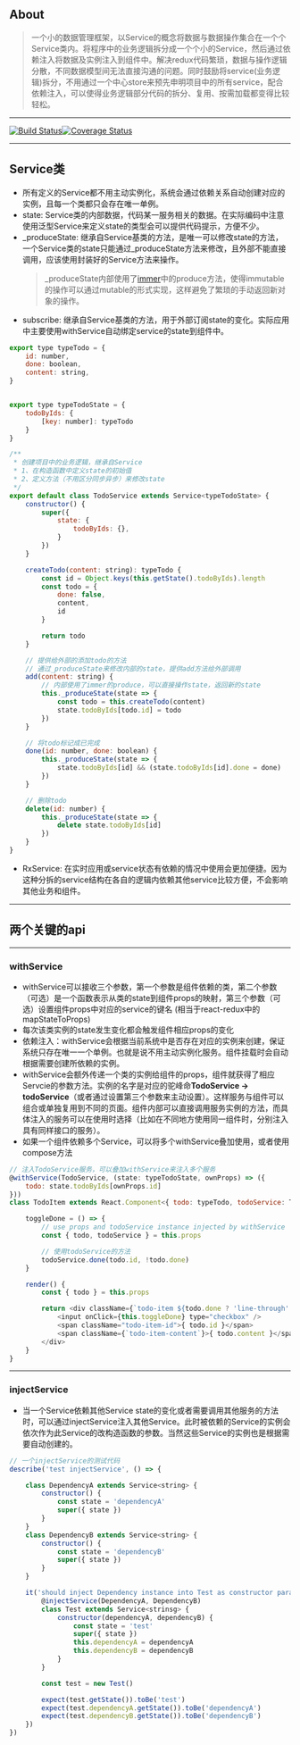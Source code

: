 ## About
> 一个小的数据管理框架，以Service的概念将数据与数据操作集合在一个个Service类内。将程序中的业务逻辑拆分成一个个小的Service，然后通过依赖注入将数据及实例注入到组件中。解决redux代码繁琐，数据与操作逻辑分散，不同数据模型间无法直接沟通的问题。同时鼓励将service(业务逻辑)拆分，不用通过一个中心store来预先申明项目中的所有service，配合依赖注入，可以使得业务逻辑部分代码的拆分、复用、按需加载都变得比较轻松。
-----

[![Build Status](https://travis-ci.org/woxixiulayin/smart-service.svg?branch=master)](https://travis-ci.org/woxixiulayin/smart-service)[![Coverage Status](https://coveralls.io/repos/github/woxixiulayin/smart-service/badge.svg?branch=master)](https://coveralls.io/github/woxixiulayin/smart-service?branch=master)

-----
## Service类

- 所有定义的Service都不用主动实例化，系统会通过依赖关系自动创建对应的实例，且每一个类都只会存在唯一单例。
- state: Service类的内部数据，代码某一服务相关的数据。在实际编码中注意使用泛型Service<T>来定义state的类型会可以提供代码提示，方便不少。
- _produceState: 继承自Service基类的方法，是唯一可以修改state的方法，一个Service类的state只能通过_produceState方法来修改，且外部不能直接调用，应该使用封装好的Service方法来操作。
    > _produceState内部使用了[immer](https://github.com/mweststrate/immer)中的produce方法，使得immutable的操作可以通过mutable的形式实现，这样避免了繁琐的手动返回新对象的操作。
- subscribe: 继承自Service基类的方法，用于外部订阅state的变化。实际应用中主要使用withService自动绑定service的state到组件中。

```javascript
export type typeTodo = {
    id: number,
    done: boolean,
    content: string,
}


export type typeTodoState = {
    todoByIds: {
        [key: number]: typeTodo
    }
}

/**
 * 创建项目中的业务逻辑，继承自Service
 * 1、在构造函数中定义state的初始值
 * 2、定义方法（不用区分同步异步）来修改state
 */
export default class TodoService extends Service<typeTodoState> {
    constructor() {
        super({
            state: {
                todoByIds: {},
            }
        })
    }

    createTodo(content: string): typeTodo {
        const id = Object.keys(this.getState().todoByIds).length
        const todo = {
            done: false,
            content,
            id
        }

        return todo
    }

    // 提供给外部的添加todo的方法
    // 通过_produceState来修改内部的state，提供add方法给外部调用
    add(content: string) {
        // 内部使用了immer的produce，可以直接操作state，返回新的state
        this._produceState(state => {
            const todo = this.createTodo(content)
            state.todoByIds[todo.id] = todo
        })
    }

    // 将todo标记成已完成 
    done(id: number, done: boolean) {
        this._produceState(state => {
            state.todoByIds[id] && (state.todoByIds[id].done = done)
        })
    }

    // 删除todo
    delete(id: number) {
        this._produceState(state => {
            delete state.todoByIds[id]
        })
    }
}
```

- RxService: 在实时应用或service状态有依赖的情况中使用会更加便捷。因为这种分拆的service结构在各自的逻辑内依赖其他service比较方便，不会影响其他业务和组件。

---------

## 两个关键的api
-----

### withService

- withService可以接收三个参数，第一个参数是组件依赖的类，第二个参数（可选）是一个函数表示从类的state到组件props的映射，第三个参数（可选）设置组件props中对应的service的键名
(相当于react-redux中的mapStateToProps)
- 每次该类实例的state发生变化都会触发组件相应props的变化
- 依赖注入：withService会根据当前系统中是否存在对应的实例来创建，保证系统只存在唯一一个单例。也就是说不用主动实例化服务。组件挂载时会自动根据需要创建所依赖的实例。
- withService会额外传递一个类的实例给组件的props，组件就获得了相应Servcie的参数方法。实例的名字是对应的驼峰命**TodoService -> todoService**（或者通过设置第三个参数来主动设置）。这样服务与组件可以组合或单独复用到不同的页面。组件内部可以直接调用服务实例的方法，而具体注入的服务可以在使用时选择（比如在不同地方使用同一组件时，分别注入具有同样接口的服务）。
- 如果一个组件依赖多个Service，可以将多个withService叠加使用，或者使用compose方法

```javascript
// 注入TodoService服务，可以叠加withService来注入多个服务
@withService(TodoService, (state: typeTodoState, ownProps) => ({
    todo: state.todoByIds[ownProps.id]
}))
class TodoItem extends React.Component<{ todo: typeTodo, todoService: TodoService }> {

    toggleDone = () => {
        // use props and todoService instance injected by withService
        const { todo, todoService } = this.props

        // 使用todoService的方法
        todoService.done(todo.id, !todo.done)
    }

    render() {
        const { todo } = this.props

        return <div className={`todo-item ${todo.done ? 'line-through' : ''}`}>
            <input onClick={this.toggleDone} type="checkbox" />
            <span className="todo-item-id">{ todo.id }</span>
            <span className={`todo-item-content`}>{ todo.content }</span>
        </div>
    }
}
```

-----

### injectService
- 当一个Service依赖其他Service state的变化或者需要调用其他服务的方法时，可以通过injectService注入其他Service。此时被依赖的Service的实例会依次作为此Service的改构造函数的参数。当然这些Service的实例也是根据需要自动创建的。

```javascript
// 一个injectService的测试代码
describe('test injectService', () => {

    class DependencyA extends Service<string> {
        constructor() {
            const state = 'dependencyA'
            super({ state })
        }
    }
    class DependencyB extends Service<string> {
        constructor() {
            const state = 'dependencyB'
            super({ state })
        }
    }

    it('should inject Dependency instance into Test as constructor param ', () => {
        @injectService(DependencyA, DependencyB)
        class Test extends Service<strinsg> {
            constructor(dependencyA, dependencyB) {
                const state = 'test'
                super({ state })
                this.dependencyA = dependencyA
                this.dependencyB = dependencyB
            }
        }

        const test = new Test()

        expect(test.getState()).toBe('test')
        expect(test.dependencyA.getState()).toBe('dependencyA')
        expect(test.dependencyB.getState()).toBe('dependencyB')
    })
})
```